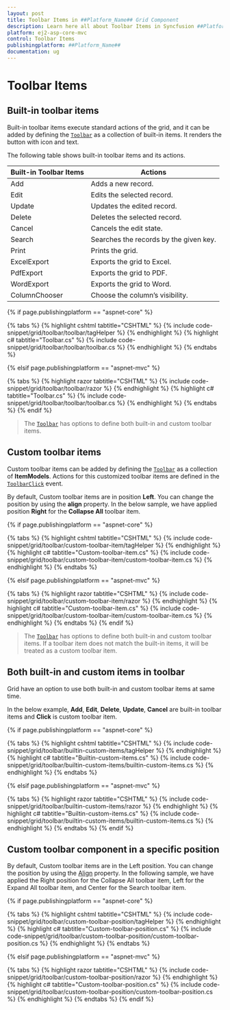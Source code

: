 ```yaml
---
layout: post
title: Toolbar Items in ##Platform_Name## Grid Component
description: Learn here all about Toolbar Items in Syncfusion ##Platform_Name## Grid component of Syncfusion Essential JS 2 and more.
platform: ej2-asp-core-mvc
control: Toolbar Items
publishingplatform: ##Platform_Name##
documentation: ug
---
```



# Toolbar Items

## Built-in toolbar items

Built-in toolbar items execute standard actions of the grid, and it can be added by defining the [`Toolbar`](https://help.syncfusion.com/cr/aspnetcore-js2/Syncfusion.EJ2.Grids.Grid.html#Syncfusion_EJ2_Grids_Grid_Toolbar) as a collection of built-in items. It renders the button with icon and text.

The following table shows built-in toolbar items and its actions.

| Built-in Toolbar Items | Actions |
|------------------------|---------|
| Add | Adds a new record.|
| Edit | Edits the selected record.|
| Update | Updates the edited record.|
| Delete | Deletes the selected record.|
| Cancel | Cancels the edit state.|
| Search | Searches the records by the given key.|
| Print | Prints the grid.|
| ExcelExport | Exports the grid to Excel.|
| PdfExport | Exports the grid to PDF.|
| WordExport | Exports the grid to Word.|
| ColumnChooser | Choose the column’s visibility.|

{% if page.publishingplatform == "aspnet-core" %}

{% tabs %}
{% highlight cshtml tabtitle="CSHTML" %}
{% include code-snippet/grid/toolbar/toolbar/tagHelper %}
{% endhighlight %}
{% highlight c# tabtitle="Toolbar.cs" %}
{% include code-snippet/grid/toolbar/toolbar/toolbar.cs %}
{% endhighlight %}
{% endtabs %}

{% elsif page.publishingplatform == "aspnet-mvc" %}

{% tabs %}
{% highlight razor tabtitle="CSHTML" %}
{% include code-snippet/grid/toolbar/toolbar/razor %}
{% endhighlight %}
{% highlight c# tabtitle="Toolbar.cs" %}
{% include code-snippet/grid/toolbar/toolbar/toolbar.cs %}
{% endhighlight %}
{% endtabs %}
{% endif %}



> The [`Toolbar`](https://help.syncfusion.com/cr/aspnetcore-js2/Syncfusion.EJ2.Grids.Grid.html#Syncfusion_EJ2_Grids_Grid_Toolbar) has options to define both built-in and custom toolbar items.

## Custom toolbar items

Custom toolbar items can be added by defining the [`Toolbar`](https://help.syncfusion.com/cr/aspnetcore-js2/Syncfusion.EJ2.Grids.Grid.html#Syncfusion_EJ2_Grids_Grid_Toolbar) as a collection of **ItemModels**. Actions for this customized toolbar items are defined in the [`ToolbarClick`](https://help.syncfusion.com/cr/aspnetcore-js2/Syncfusion.EJ2.Grids.Grid.html#Syncfusion_EJ2_Grids_Grid_ToolbarClick) event.

By default, Custom toolbar items are in position **Left**. You can change the position by using the **align** property. In the below sample, we have applied position **Right** for the **Collapse All** toolbar item.

{% if page.publishingplatform == "aspnet-core" %}

{% tabs %}
{% highlight cshtml tabtitle="CSHTML" %}
{% include code-snippet/grid/toolbar/custom-toolbar-item/tagHelper %}
{% endhighlight %}
{% highlight c# tabtitle="Custom-toolbar-item.cs" %}
{% include code-snippet/grid/toolbar/custom-toolbar-item/custom-toolbar-item.cs %}
{% endhighlight %}
{% endtabs %}

{% elsif page.publishingplatform == "aspnet-mvc" %}

{% tabs %}
{% highlight razor tabtitle="CSHTML" %}
{% include code-snippet/grid/toolbar/custom-toolbar-item/razor %}
{% endhighlight %}
{% highlight c# tabtitle="Custom-toolbar-item.cs" %}
{% include code-snippet/grid/toolbar/custom-toolbar-item/custom-toolbar-item.cs %}
{% endhighlight %}
{% endtabs %}
{% endif %}



> The [`Toolbar`](https://help.syncfusion.com/cr/aspnetcore-js2/Syncfusion.EJ2.Grids.Grid.html#Syncfusion_EJ2_Grids_Grid_Toolbar) has options to define both built-in and custom toolbar items.
> If a toolbar item does not match the built-in items, it will be treated as a custom toolbar item.

## Both built-in and custom items in toolbar

Grid have an option to use both built-in and custom toolbar items at same time.

In the below example, **Add**, **Edit**, **Delete**, **Update**, **Cancel** are built-in toolbar items and **Click** is custom toolbar item.

{% if page.publishingplatform == "aspnet-core" %}

{% tabs %}
{% highlight cshtml tabtitle="CSHTML" %}
{% include code-snippet/grid/toolbar/builtin-custom-items/tagHelper %}
{% endhighlight %}
{% highlight c# tabtitle="Builtin-custom-items.cs" %}
{% include code-snippet/grid/toolbar/builtin-custom-items/builtin-custom-items.cs %}
{% endhighlight %}
{% endtabs %}

{% elsif page.publishingplatform == "aspnet-mvc" %}

{% tabs %}
{% highlight razor tabtitle="CSHTML" %}
{% include code-snippet/grid/toolbar/builtin-custom-items/razor %}
{% endhighlight %}
{% highlight c# tabtitle="Builtin-custom-items.cs" %}
{% include code-snippet/grid/toolbar/builtin-custom-items/builtin-custom-items.cs %}
{% endhighlight %}
{% endtabs %}
{% endif %}

## Custom toolbar component in a specific position

By default, Custom toolbar items are in the Left position. You can change the position by using the [Align](https://help.syncfusion.com/cr/aspnetcore-js2/Syncfusion.EJ2.Navigations.ToolbarItem.html#Syncfusion_EJ2_Navigations_ToolbarItem_Align) property. In the following sample, we have applied the Right position for the Collapse All toolbar item, Left for the Expand All toolbar item, and Center for the Search toolbar item.

{% if page.publishingplatform == "aspnet-core" %}

{% tabs %}
{% highlight cshtml tabtitle="CSHTML" %}
{% include code-snippet/grid/toolbar/custom-toolbar-position/tagHelper %}
{% endhighlight %}
{% highlight c# tabtitle="Custom-toolbar-position.cs" %}
{% include code-snippet/grid/toolbar/custom-toolbar-position/custom-toolbar-position.cs %}
{% endhighlight %}
{% endtabs %}

{% elsif page.publishingplatform == "aspnet-mvc" %}

{% tabs %}
{% highlight razor tabtitle="CSHTML" %}
{% include code-snippet/grid/toolbar/custom-toolbar-position/razor %}
{% endhighlight %}
{% highlight c# tabtitle="Custom-toolbar-position.cs" %}
{% include code-snippet/grid/toolbar/custom-toolbar-position/custom-toolbar-position.cs %}
{% endhighlight %}
{% endtabs %}
{% endif %}